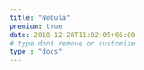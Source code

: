 ```yaml
---
title: "Nebula"
premium: true
date: 2018-12-28T11:02:05+06:00 
# type dont remove or customize
type : "docs"
---
```

